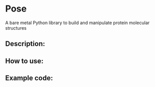 # Pose
A bare metal Python library to build and manipulate protein molecular structures

## Description:

## How to use:

## Example code:

